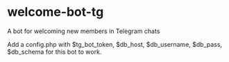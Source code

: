# welcome-bot-tg
A bot for welcoming new members in Telegram chats

Add a config.php with $tg_bot_token, $db_host, $db_username, $db_pass, $db_schema for this bot to work.
